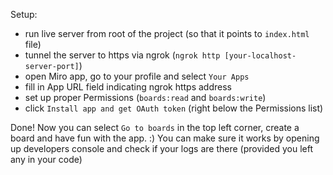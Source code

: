 Setup:

 - run live server from root of the project (so that it points to `index.html` file)
 - tunnel the server to https via ngrok (`ngrok http [your-localhost-server-port]`)
 - open Miro app, go to your profile and select `Your Apps`
 - fill in App URL field indicating ngrok https address
 - set up proper Permissions (`boards:read` and `boards:write`)
 - click `Install app and get OAuth token` (right below the Permissions list)

 Done! Now you can select `Go to boards` in the top left corner, create a board and have fun with the app. :)
 You can make sure it works by opening up developers console and check if your logs are there (provided you left any in your code)